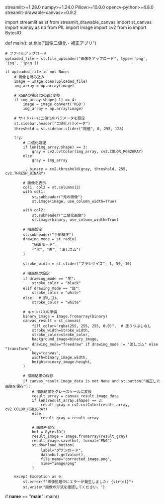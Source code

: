 streamlit>=1.28.0
numpy>=1.24.0
Pillow>=10.0.0
opencv-python>=4.8.0
streamlit-drawable-canvas>=0.9.2


import streamlit as st
from streamlit_drawable_canvas import st_canvas
import numpy as np
from PIL import Image
import cv2
from io import BytesIO

def main():
    st.title("画像二値化・補正アプリ")
    
    # ファイルアップロード
    uploaded_file = st.file_uploader("画像をアップロード", type=['png', 'jpg', 'jpeg'])
    
    if uploaded_file is not None:
        # 画像を読み込み
        image = Image.open(uploaded_file)
        img_array = np.array(image)
        
        # RGBAの場合はRGBに変換
        if img_array.shape[-1] == 4:
            image = image.convert('RGB')
            img_array = np.array(image)
        
        # サイドバーに二値化のパラメータを設定
        st.sidebar.header("二値化パラメータ")
        threshold = st.sidebar.slider("閾値", 0, 255, 128)
        
        try:
            # 二値化処理
            if len(img_array.shape) == 3:
                gray = cv2.cvtColor(img_array, cv2.COLOR_RGB2GRAY)
            else:
                gray = img_array
            
            _, binary = cv2.threshold(gray, threshold, 255, cv2.THRESH_BINARY)
            
            # 画像を表示
            col1, col2 = st.columns(2)
            with col1:
                st.subheader("元の画像")
                st.image(image, use_column_width=True)
            
            with col2:
                st.subheader("二値化画像")
                st.image(binary, use_column_width=True)
            
            # 描画設定
            st.subheader("手動補正")
            drawing_mode = st.radio(
                "描画モード",
                ("黒", "白", "消しゴム")
            )
            
            stroke_width = st.slider("ブラシサイズ", 1, 50, 10)
            
            # 描画色の設定
            if drawing_mode == "黒":
                stroke_color = "black"
            elif drawing_mode == "白":
                stroke_color = "white"
            else:  # 消しゴム
                stroke_color = "white"
            
            # キャンバスの準備
            binary_image = Image.fromarray(binary)
            canvas_result = st_canvas(
                fill_color="rgba(255, 255, 255, 0.0)",  # 塗りつぶしなし
                stroke_width=stroke_width,
                stroke_color=stroke_color,
                background_image=binary_image,
                drawing_mode="freedraw" if drawing_mode != "消しゴム" else "transform",
                key="canvas",
                width=binary_image.width,
                height=binary_image.height,
            )
            
            # 描画結果の保存
            if canvas_result.image_data is not None and st.button("補正した画像を保存"):
                # 描画結果をグレースケールに変換
                result_array = canvas_result.image_data
                if len(result_array.shape) == 3:
                    result_gray = cv2.cvtColor(result_array, cv2.COLOR_RGB2GRAY)
                else:
                    result_gray = result_array
                
                # 画像を保存
                buf = BytesIO()
                result_image = Image.fromarray(result_gray)
                result_image.save(buf, format="PNG")
                st.download_button(
                    label="ダウンロード",
                    data=buf.getvalue(),
                    file_name="corrected_image.png",
                    mime="image/png"
                )
                
        except Exception as e:
            st.error(f"画像処理中にエラーが発生しました: {str(e)}")
            st.write("画像の形式を確認してください。")

if __name__ == "__main__":
    main()
